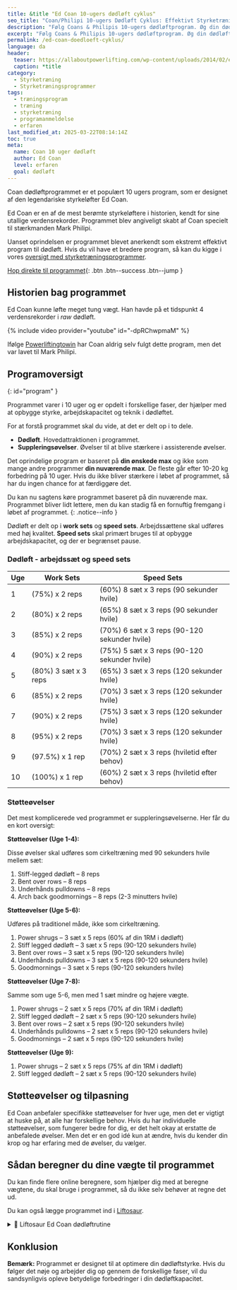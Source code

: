 ```yaml
---
title: &title "Ed Coan 10-ugers dødløft cyklus"
seo_title: "Coan/Philipi 10-ugers Dødløft Cyklus: Effektivt Styrketræningsprogram til Dødløft"
description: "Følg Coans & Philipis 10-ugers dødløftprogram. Øg din dødløftstyrke med en struktureret træningsplan og specifikke støtteøvelser."
excerpt: "Følg Coans & Philipis 10-ugers dødløftprogram. Øg din dødløftstyrke med en struktureret træningsplan og specifikke støtteøvelser."
permalink: /ed-coan-doedloeft-cyklus/
language: da
header:
  teaser: https://allaboutpowerlifting.com/wp-content/uploads/2014/02/edcoan.jpg
  caption: *title
category:
  - Styrketræning
  - Styrketræningsprogrammer
tags:
  - træningsprogram
  - træning
  - styrketræning
  - programanmeldelse
  - erfaren
last_modified_at: 2025-03-22T08:14:14Z
toc: true
meta:
  name: Coan 10 uger dødløft
  author: Ed Coan
  level: erfaren
  goal: dødløft
---
```


Coan dødløftprogrammet er et populært 10 ugers program, som er designet af den legendariske styrkeløfter Ed Coan.

Ed Coan er en af de mest berømte styrkeløftere i historien, kendt for sine utallige verdensrekorder. Programmet blev angiveligt skabt af Coan specielt til stærkmanden Mark Philipi.

Uanset oprindelsen er programmet blevet anerkendt som ekstremt effektivt program til dødløft. Hvis du vil have et bredere program, så kan du kigge i vores [oversigt med styrketræningsprogrammer](/styrketraeningsprogrammer/).

[Hop direkte til programmet](#program){: .btn .btn--success .btn--jump }

## Historien bag programmet

Ed Coan kunne løfte meget tung vægt. Han havde på et tidspunkt 4 verdensrekorder i _raw_ dødløft.

{% include video provider="youtube" id="-dpRChwpmaM" %}

Ifølge [Powerliftingtowin](https://www.powerliftingtowin.com/coan-philippi-deadlift-routine/) har Coan aldrig selv fulgt dette program, men det var lavet til Mark Philipi.

## Programoversigt
{: id="program" }

Programmet varer i 10 uger og er opdelt i forskellige faser, der hjælper med at opbygge styrke, arbejdskapacitet og teknik i dødløftet.

For at forstå programmet skal du vide, at det er delt op i to dele.

- **Dødløft**. Hovedattraktionen i programmet.
- **Suppleringsøvelser**. Øvelser til at blive stærkere i assisterende øvelser.

Det oprindelige program er baseret på **din ønskede max** og ikke som mange andre programmer **din nuværende max**. De fleste går efter 10-20 kg forbedring på 10 uger. Hvis du ikke bliver stærkere i løbet af programmet, så har du ingen chance for at færdiggøre det.

Du kan nu sagtens køre programmet baseret på din nuværende max. Programmet bliver lidt lettere, men du kan stadig få en fornuftig fremgang i løbet af programmet.
{: .notice--info }

Dødløft er delt op i **work sets** og **speed sets**. Arbejdssættene skal udføres med høj kvalitet. **Speed sets** skal primært bruges til at opbygge arbejdskapacitet, og der er begrænset pause.

### Dødløft - arbejdssæt og speed sets

| Uge  | **Work Sets**                 | **Speed Sets**                                 |
|------|-------------------------------|------------------------------------------------|
| 1    | (75%) x 2 reps                | (60%) 8 sæt x 3 reps (90 sekunder hvile)      |
| 2    | (80%) x 2 reps                | (65%) 8 sæt x 3 reps (90 sekunder hvile)      |
| 3    | (85%) x 2 reps                | (70%) 6 sæt x 3 reps (90-120 sekunder hvile)  |
| 4    | (90%) x 2 reps                | (75%) 5 sæt x 3 reps (90-120 sekunder hvile)  |
| 5    | (80%) 3 sæt x 3 reps          | (65%) 3 sæt x 3 reps (120 sekunder hvile)     |
| 6    | (85%) x 2 reps                | (70%) 3 sæt x 3 reps (120 sekunder hvile)     |
| 7    | (90%) x 2 reps                | (75%) 3 sæt x 3 reps (120 sekunder hvile)     |
| 8    | (95%) x 2 reps                | (70%) 3 sæt x 3 reps (120 sekunder hvile)     |
| 9    | (97.5%) x 1 rep               | (70%) 2 sæt x 3 reps (hviletid efter behov)    |
| 10   | (100%) x 1 rep                | (60%) 2 sæt x 3 reps (hviletid efter behov)    |

### Støtteøvelser

Det mest komplicerede ved programmet er suppleringsøvelserne. Her får du en kort oversigt:

**Støtteøvelser (Uge 1-4):**

Disse øvelser skal udføres som cirkeltræning med 90 sekunders hvile mellem sæt:

1. Stiff-legged dødløft – 8 reps
2. Bent over rows – 8 reps
3. Underhånds pulldowns – 8 reps
4. Arch back goodmornings – 8 reps (2-3 minutters hvile)

**Støtteøvelser (Uge 5-6):**

Udføres på traditionel måde, ikke som cirkeltræning.

1. Power shrugs – 3 sæt x 5 reps (60% af din 1RM i dødløft)
2. Stiff legged dødløft – 3 sæt x 5 reps (90-120 sekunders hvile)
3. Bent over rows – 3 sæt x 5 reps (90-120 sekunders hvile)
4. Underhånds pulldowns – 3 sæt x 5 reps (90-120 sekunders hvile)
5. Goodmornings – 3 sæt x 5 reps (90-120 sekunders hvile)

**Støtteøvelser (Uge 7-8):**

Samme som uge 5-6, men med 1 sæt mindre og højere vægte.

1. Power shrugs – 2 sæt x 5 reps (70% af din 1RM i dødløft)
2. Stiff legged dødløft – 2 sæt x 5 reps (90-120 sekunders hvile)
3. Bent over rows – 2 sæt x 5 reps (90-120 sekunders hvile)
4. Underhånds pulldowns – 2 sæt x 5 reps (90-120 sekunders hvile)
5. Goodmornings – 2 sæt x 5 reps (90-120 sekunders hvile)

**Støtteøvelser (Uge 9):**

1. Power shrugs – 2 sæt x 5 reps (75% af din 1RM i dødløft)
2. Stiff legged dødløft – 2 sæt x 5 reps (90-120 sekunders hvile)

## Støtteøvelser og tilpasning

Ed Coan anbefaler specifikke støtteøvelser for hver uge, men det er vigtigt at huske på, at alle har forskellige behov. Hvis du har individuelle støtteøvelser, som fungerer bedre for dig, er det helt okay at erstatte de anbefalede øvelser. Men det er en god idé kun at ændre, hvis du kender din krop og har erfaring med de øvelser, du vælger.

## Sådan beregner du dine vægte til programmet

Du kan finde flere online beregnere, som hjælper dig med at beregne vægtene, du skal bruge i programmet, så du ikke selv behøver at regne det ud.

Du kan også lægge programmet ind i [Liftosaur](/liftosaur/).

<details markdown="1" class="faq">
  <summary>🦖 Liftosaur Ed Coan dødløftrutine</summary>

```
# Week 1
## Day 1
Heavy: Deadlift, Barbell / 1x2 / 75% / @7 / 180s
Speed: Deadlift, Barbell / 8x3 / 60% / 90s / warmup: none

// Superset the following. Rest 90s between exercises. 180s between rounds.
Stiff Leg Deadlift, Barbell / 3x8 / @6
Bent Over Row, Barbell / 3x8 / @7
// Underhand grip
Lat Pulldown, Cable / 3x8 / @7
Good Morning, Barbell / 3x8 / @6


# Week 2
## Day 1
Heavy: Deadlift, Barbell / 1x2 / 80% / @7 / 180s
Speed: Deadlift, Barbell / 8x3 / 65% / 90s / warmup: none

// Superset the following. Rest 90s between exercises. 180s between rounds.
Stiff Leg Deadlift, Barbell / 3x8 / @6
Bent Over Row, Barbell / 3x8 / @7
// Underhand grip
Lat Pulldown, Cable / 3x8 / @7
Good Morning, Barbell / 3x8 / @6


# Week 3
## Day 1
Heavy: Deadlift, Barbell / 1x2 / 85% / @7 / 180s
Speed: Deadlift, Barbell / 6x3 / 70% / 90s / warmup: none

// Superset the following. Rest 90s between exercises. 180s between rounds.
Stiff Leg Deadlift, Barbell / 3x8 / @6
Bent Over Row, Barbell / 3x8 / @7
// Underhand grip
Lat Pulldown, Cable / 3x8 / @7
Good Morning, Barbell / 3x8 / @6


# Week 4
## Day 1
Heavy: Deadlift, Barbell / 1x2 / 90% / @7 / 180s
Speed: Deadlift, Barbell / 5x3 / 75% / 90s / warmup: none

// Superset the following. Rest 90s between exercises. 180s between rounds.
Stiff Leg Deadlift, Barbell / 3x8 / @6
Bent Over Row, Barbell / 3x8 / @7
// Underhand grip
Lat Pulldown, Cable / 3x8 / @7
Good Morning, Barbell / 3x8 / @6


# Week 5
## Day 1
Heavy: Deadlift, Barbell / 3x3 / 80% / 180s
Speed: Deadlift, Barbell / 3x3 / 65% / 120s / warmup: none

// Do as straight sets
// Use 60% deadlift 1RM
Power Shrugs / 3x5
Stiff Leg Deadlift, Barbell / 3x5 / @6
Bent Over Row, Barbell / 3x5 / @7
// Underhand grip
Lat Pulldown, Cable / 3x5 / @7
Good Morning, Barbell / 3x5 / @6


# Week 6
## Day 1
Heavy: Deadlift, Barbell / 1x2 / 85% / 180s
Speed: Deadlift, Barbell / 3x3 / 70% / 120s / warmup: none

// Do as straight sets
// Use 60% deadlift 1RM
Power Shrugs / 3x5
Stiff Leg Deadlift, Barbell / 3x5 / @6
Bent Over Row, Barbell / 3x5 / @7
// Underhand grip
Lat Pulldown, Cable / 3x5 / @7
Good Morning, Barbell / 3x5 / @6


# Week 7
## Day 1
Heavy: Deadlift, Barbell / 1x2 / 90% / 180s
Speed: Deadlift, Barbell / 3x3 / 75% / 120s / warmup: none

// Do as straight sets
// Use 70% deadlift 1RM
Power Shrugs / 2x5
Stiff Leg Deadlift, Barbell / 2x5 / @7
Bent Over Row, Barbell / 2x5 / @8
// Underhand grip
Lat Pulldown, Cable / 2x5 / @8
Good Morning, Barbell / 2x5 / @7


# Week 8
## Day 1
Heavy: Deadlift, Barbell / 1x2 / 95% / 180s
Speed: Deadlift, Barbell / 3x3 / 70% / 120s / warmup: none

// Do as straight sets
// Use 70% deadlift 1RM
Power Shrugs / 2x5
Stiff Leg Deadlift, Barbell / 2x5 / @7
Bent Over Row, Barbell / 2x5 / @8
// Underhand grip
Lat Pulldown, Cable / 2x5 / @8
Good Morning, Barbell / 2x5 / @7


# Week 9
## Day 1
Heavy: Deadlift, Barbell / 1x1 / 97.5% / 180s
Speed: Deadlift, Barbell / 2x3 / 70% / 180s / warmup: none

// Do as straight sets
// Use 75% deadlift 1RM
Power Shrugs / 2x5 / 120s
Stiff Leg Deadlift, Barbell / 2x5 / @8 / 120s


# Week 10
// Testday
## Day 1
Heavy: Deadlift, Barbell / 1x1 / 100%+ / 180s
Speed: Deadlift, Barbell / 2x3 / 60% / 180s
```

</details>


## Konklusion

**Bemærk:** Programmet er designet til at optimere din dødløftstyrke. Hvis du følger det nøje og arbejder dig op gennem de forskellige faser, vil du sandsynligvis opleve betydelige forbedringer i din dødløftkapacitet.
